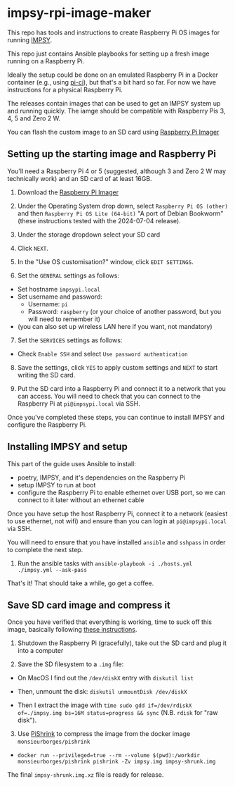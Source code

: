 # impsy-rpi-image-maker

This repo has tools and instructions to create Raspberry Pi OS images for running [IMPSY](https://github.com/cpmpercussion/imps).

This repo just contains Ansible playbooks for setting up a fresh image running on a Raspberry Pi.

Ideally the setup could be done on an emulated Raspberry Pi in a Docker container (e.g., using [pi-ci](https://github.com/ptrsr/pi-ci/)), but that's a bit hard so far. For now we have instructions for a physical Raspberry Pi.

The releases contain images that can be used to get an IMPSY system up and running quickly. The iamge should be compatible with Raspberry Pis 3, 4, 5 and Zero 2 W.

You can flash the custom image to an SD card using [Raspberry Pi Imager](https://www.raspberrypi.com/software/)

## Setting up the starting image and Raspberry Pi

You'll need a Raspberry Pi 4 or 5 (suggested, although 3 and Zero 2 W may technically work) and an SD card of at least 16GB.

1. Download the [Raspberry Pi Imager](https://www.raspberrypi.com/software/)

2. Under the Operating System drop down, select `Raspberry Pi OS (other)` and then `Raspberry Pi OS Lite (64-bit)` "A port of Debian Bookworm" (these instructions tested with the 2024-07-04 release).

3. Under the storage dropdown select your SD card

4. Click `NEXT`.

5. In the "Use OS customisation?" window, click `EDIT SETTINGS`.

6. Set the `GENERAL` settings as follows:

- Set hostname `impsypi.local`
- Set username and password:
  - Username: `pi`
  - Password: `raspberry` (or your choice of another password, but you will need to remember it)
- (you can also set up wireless LAN here if you want, not mandatory) 

7. Set the `SERVICES` settings as follows:

- Check `Enable SSH` and select `Use password authentication`

8. Save the settings, click `YES` to apply custom settings and `NEXT` to start writing the SD card.

9. Put the SD card into a Raspberry Pi and connect it to a network that you can access. You will need to check that you can connect to the Raspberry Pi at `pi@impsypi.local` via SSH.

Once you've completed these steps, you can continue to install IMPSY and configure the Raspberry Pi.

## Installing IMPSY and setup

This part of the guide uses Ansible to install:

- poetry, IMPSY, and it's dependencies on the Raspberry Pi
- setup IMPSY to run at boot 
- configure the Raspberry Pi to enable ethernet over USB port, so we can connect to it later without an ethernet cable

Once you have setup the host Raspberry Pi, connect it to a network (easiest to use ethernet, not wifi) and ensure than you can login at `pi@impsypi.local` via SSH.

You will need to ensure that you have installed `ansible` and `sshpass` in order to complete the next step.

1. Run the ansible tasks with `ansible-playbook -i ./hosts.yml ./impsy.yml --ask-pass`

That's it! That should take a while, go get a coffee.

## Save SD card image and compress it

Once you have verified that everything is working, time to suck off this image, basically following [these instructions](https://github.com/monsieurborges/raspberry-pi/blob/master/setup/clone-sd-card.md).

1. Shutdown the Raspberry Pi (gracefully), take out the SD card and plug it into a computer

2. Save the SD filesystem to a `.img` file: 

  - On MacOS I find out the `/dev/diskX` entry with `diskutil list`

  - Then, unmount the disk: `diskutil unmountDisk /dev/diskX`

  - Then I extract the image with `time sudo gdd if=/dev/rdiskX of=./impsy.img bs=16M status=progress && sync` (N.B. `rdisk` for "raw disk").

3. Use [PiShrink](https://github.com/Drewsif/PiShrink) to compress the image from the docker image `monsieurborges/pishrink`

  - `docker run --privileged=true --rm --volume $(pwd):/workdir monsieurborges/pishrink pishrink -Zv impsy.img impsy-shrunk.img`

The final `impsy-shrunk.img.xz` file is ready for release.

## 